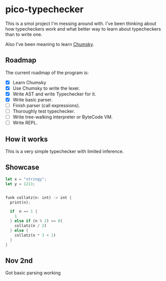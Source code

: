 # pico-typechecker

This is a smol project I'm messing around with.
I've been thinking about how typecheckers work and what better way to learn about typecheckers than to write one.

Also I've been meaning to learn [Chumsky](https://github.com/zesterer/chumsky).

## Roadmap

The current roadmap of the program is:

- [x] Learn Chumsky
- [x] Use Chumsky to write the lexer.
- [x] Write AST and write  Typechecker for it.
- [x] Write basic parser.
- [ ] Finish parser (call expressions).
- [ ] Thoroughly test typechecker.
- [ ] Write tree-walking interpreter or ByteCode VM.
- [ ] Write REPL.

## How it works

This is a very simple typechecker with limited inference.

## Showcase

```rust
let x = "stringy";
let y = 1213;


funk collatz(n: int) -> int {
  print(n);

  if  n == 1 {
    1
  } else if (n % 2) == 0{
    collatz(n / 2)
  } else {
    collatz(n * 3 + 1)
  }
}
```

## Nov 2nd

Got basic parsing working
